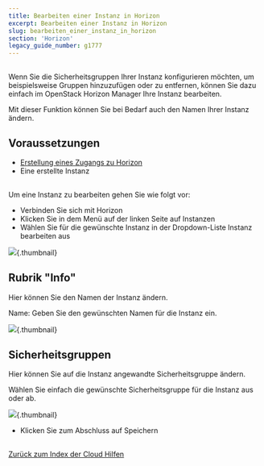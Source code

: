```yaml
---
title: Bearbeiten einer Instanz in Horizon
excerpt: Bearbeiten einer Instanz in Horizon
slug: bearbeiten_einer_instanz_in_horizon
section: 'Horizon'
legacy_guide_number: g1777
---
```



## 
Wenn Sie die Sicherheitsgruppen Ihrer Instanz konfigurieren möchten, um beispielsweise Gruppen hinzuzufügen oder zu entfernen, können Sie dazu einfach im OpenStack Horizon Manager Ihre Instanz bearbeiten.

Mit dieser Funktion können Sie bei Bedarf auch den Namen Ihrer Instanz ändern.


## Voraussetzungen

- [Erstellung eines Zugangs zu Horizon]({legacy}1773)
- Eine erstellte Instanz




## 
Um eine Instanz zu bearbeiten gehen Sie wie folgt vor:


- Verbinden Sie sich mit Horizon
- Klicken Sie in dem Menü auf der linken Seite auf Instanzen
- Wählen Sie für die gewünschte Instanz in der Dropdown-Liste Instanz bearbeiten aus



![](images/img_2647.jpg){.thumbnail}

## Rubrik "Info"
Hier können Sie den Namen der Instanz ändern.

Name: Geben Sie den gewünschten Namen für die Instanz ein.

![](images/img_2649.jpg){.thumbnail}

## Sicherheitsgruppen
Hier können Sie auf die Instanz angewandte Sicherheitsgruppe ändern.

Wählen Sie einfach die gewünschte Sicherheitsgruppe für die Instanz aus oder ab.

![](images/img_2648.jpg){.thumbnail}

- Klicken Sie zum Abschluss auf Speichern




## 
[Zurück zum Index der Cloud Hilfen]({legacy}1785)

